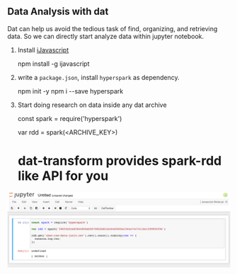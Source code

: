 ## Data Analysis with dat

Dat can help us avoid the tedious task of find, organizing, and retrieving data. So we can directly start analyze data within jupyter notebook.

1. Install [iJavascript](https://github.com/n-riesco/ijavascript)

    npm install -g ijavascript

2. write a `package.json`, install `hyperspark` as dependency.

    npm init -y
    npm i --save hyperspark

3. Start doing research on data inside any dat archive

    const spark = require('hyperspark')

    var rdd = spark(<ARCHIVE_KEY>)
    # dat-transform provides spark-rdd like API for you

![demo](https://github.com/poga/dat-ipynb-demo/blob/master/demo.png)

